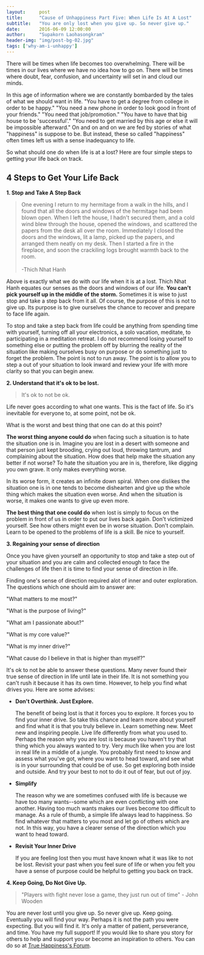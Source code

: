 ```yaml
---
layout:     post
title:      "Cause of Unhappiness Part Five: When Life Is At A Lost"
subtitle:   "You are only lost when you give up. So never give up."
date:       2016-06-09 12:00:00
author:     "Supakorn Laohasongkram"
header-img: "img/post-bg-02.jpg"
tags: ['why-am-i-unhappy']
---
```


There will be times when life becomes too overwhelming. There will be times in our lives where we have no idea how to go on. There will be times where doubt, fear, confusion, and uncertainty will set in and cloud our minds. 

In this age of information where we are constantly bombarded by the tales of what we should want in life. "You have to get a degree from college in order to be happy." "You need a new phone in order to look good in front of your friends." "You need that job/promotion." "You have to have that big house to be 'successful'." "You need to get married by this age or else it will be impossible afterward." On and on and on we are fed by stories of what "happiness" is suppose to be. But instead, these so called "happiness" often times left us with a sense inadequancy to life.

So what should one do when life is at a lost? Here are four simple steps to getting your life back on track.

<h2>4 Steps to Get Your Life Back</h2>
<strong>1. Stop and Take A Step Back</strong>

<blockquote>One evening I return to my hermitage from a walk in the hills, and I found that all the doors and windows of the hermitage had been blown open. When I left the house, I hadn't secured them, and a cold wind blew through the house, opened the windows, and scattered the papers from the desk all over the room. Immediately I closed the doors and the windows, lit a lamp, picked up the papers, and arranged them neatly on my desk. Then I started a fire in the fireplace, and soon the crackiling logs brought warmth back to the room.<br><br>-Thich Nhat Hanh</blockquote>

Above is exactly what we do with our life when it is at a lost. Thich Nhat Hanh equates our senses as the doors and windows of our life. <strong>You can't pick yourself up in the middle of the storm.</strong> Sometimes it is wise to just stop and take a step back from it all. Of course, the purpose of this is not to give up. Its purpose is to give ourselves the chance to recover and prepare to face life again.

To stop and take a step back from life could be anything from spending time with yourself, turning off all your electronics, a solo vacation, meditate, to participating in a meditation retreat. I do not recommend losing yourself to something else or putting the problem off by blurring the reality of the situation like making ourselves busy on purpose or do something just to forget the problem. The point is not to run away. The point is to allow you to step a out of your situation to look inward and review your life with more clarity so that you can begin anew.

<strong class="capitalized">2. Understand that it's ok to be lost.</strong>
<blockquote>It's ok to not be ok.</blockquote>

<p>Life never goes according to what one wants. This is the fact of life. So it's inevitable for everyone to, at some point, not be ok.</p>

What is the worst and best thing that one can do at this point?

<p><strong>The worst thing anyone could do</strong> when facing such a situation is to hate the situation one is in. Imagine you are lost in a desert with someone and that person just kept brooding, crying out loud, throwing tantrum, and complaining about the situation. How does that help make the situation any better if not worse? To hate the situation you are in is, therefore, like digging you own grave. It only makes everything worse.</p>

<p>In its worse form, it creates an infinite down spiral. When one dislikes the situation one is in one tends to become dishearten and give up the whole thing which makes the situation even worse. And when the situation is worse, it makes one wants to give up even more. 
</p>

<p><strong>The best thing that one could do</strong> when lost is simply to focus on the problem in front of us in order to put our lives back again. Don't victimized yourself. See how others might even be in worse situation. Don't complain. Learn to be opened to the problems of life is a skill. Be nice to yourself.</p>

<strong class="capitalized">3. Regaining your sense of direction</strong>

Once you have given yourself an opportunity to stop and take a step out of your situation and you are calm and collected enough to face the challenges of life then it is time to find your sense of direction in life.

Finding one's sense of direction required alot of inner and outer exploration. The questions which one should aim to answer are:

"What matters to me most?"

"What is the purpose of living?"

"What am I passionate about?"

"What is my core value?"

"What is my inner drive?"

"What cause do I believe in that is higher than myself?"

It's ok to not be able to answer these questions. Many never found their true sense of direction in life until late in their life. It is not something you can't rush it because it has its own time. However, to help you find what drives you. Here are some advises:

<ul>
	<li><strong>Don't Overthink. Just Explore.</strong><p>The benefit of being lost is that it forces you to explore. It forces you to find your inner drive. So take this chance and learn more about yourself and find what it is that you truly believe in. Learn something new. Meet new and inspiring people. Live life differently from what you used to. Perhaps the reason why you are lost is because you haven't try that thing which you always wanted to try. Very much like when you are lost in real life in a middle of a jungle. You probably first need to know and assess what you've got, where you want to head toward, and see what is in your surrounding that could be of use. So get exploring both inside and outside. And try your best to not to do it out of fear, but out of joy.
	</p></li>
	<li><strong>Simplify</strong>
		<p>The reason why we are sometimes confused with life is because we have too many wants--some which are even conflicting with one another. Having too much wants makes our lives become too difficult to manage. As a rule of thumb, a simple life always lead to happiness. So find whatever that matters to you most and let go of others which are not. In this way, you have a clearer sense of the direction which you want to head toward.</p>
	</li>
	<li><strong>Revisit Your Inner Drive</strong>
		<p>If you are feeling lost then you must have known what it was like to not be lost. Revisit your past when you feel sure of life or when you felt you have a sense of purpose could be helpful to getting you back on track.</p>
	</li>
</ul>

<strong>4. Keep Going, Do Not Give Up.</strong>

<blockquote>"Players with fight never lose a game, they just run out of time" - John Wooden</blockquote>

You are never lost until you give up. So never give up. Keep going. Eventually you will find your way. Perhaps it is not the path you were expecting. But you will find it. It's only a matter of patient, perseverance, and time. You have my full support! If you would like to share you story for others to help and support you or become an inspiration to others. You can do so at <a href="/forum/">True Happiness's Forum</a>.
